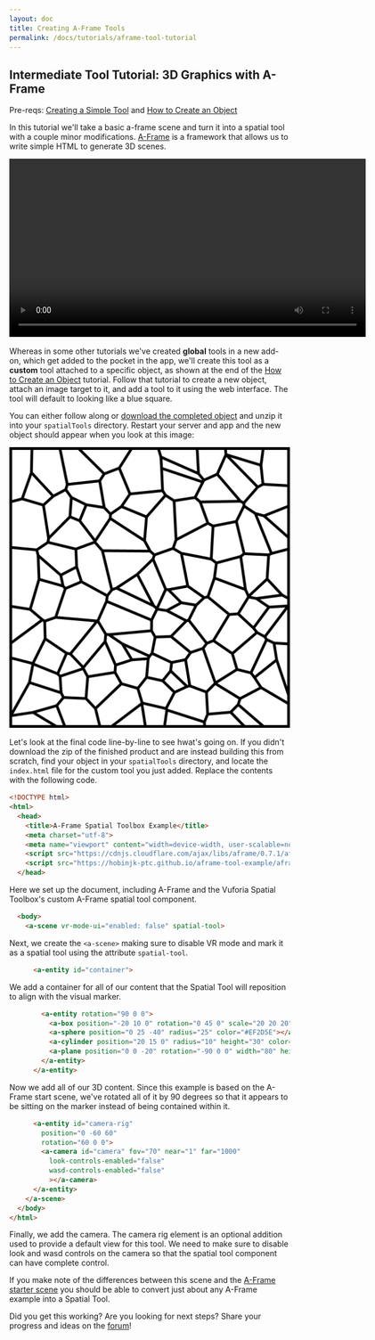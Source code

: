 ```yaml
---
layout: doc
title: Creating A-Frame Tools
permalink: /docs/tutorials/aframe-tool-tutorial
---
```


## Intermediate Tool Tutorial: 3D Graphics with A-Frame

Pre-reqs: [Creating a Simple Tool](../develop/spatial-tools/tutorial) and
[How to Create an Object](../use/connect-to-the-physical-world/create-object)

In this tutorial we'll take a basic a-frame scene and turn it into a spatial
tool with a couple minor modifications. [A-Frame]() is a framework that allows
us to write simple HTML to generate 3D scenes.


<video controls width="640">
    <source src="images/aframe-tool/aframe-demo.mov"
            type="video/mov">

    <source src="images/aframe-tool/aframe-demo.webm"
            type="video/webm">

    Sorry, your browser doesn't support embedded videos.
</video>

Whereas in some other tutorials we've created **global** tools in a new add-on, which get added to the pocket in the
app, we'll create this tool as a **custom** tool attached to a specific object, as shown at the end of the [How to
Create an Object](../use/connect-to-the-physical-world/create-object) tutorial. Follow that tutorial to create a
new object, attach an image target to it, and add a tool to it using the web interface. The tool will default to
looking like a blue square.

You can either follow along or
[download the completed object](https://github.com/ptcrealitylab/vuforia-spatial-toolbox-documentation/raw/master/tutorials/downloads/aframeTestObject.zip)
and unzip it into your `spatialTools` directory. Restart your server and app and the new object should appear when you
look at this image:

![target image for aframe demo](./images/aframe-tool/aframeTestObject-target-image.jpg)

Let's look at the final code line-by-line to see hwat's going on. If you didn't download the zip of the
finished product and are instead building this from scratch, find your object in your `spatialTools` directory, and
locate the `index.html` file for the custom tool you just added. Replace the contents with the following code.

```html
<!DOCTYPE html>
<html>
  <head>
    <title>A-Frame Spatial Toolbox Example</title>
    <meta charset="utf-8">
    <meta name="viewport" content="width=device-width, user-scalable=no, minimum-scale=1.0, maximum-scale=1.0">
    <script src="https://cdnjs.cloudflare.com/ajax/libs/aframe/0.7.1/aframe.min.js"></script>
    <script src="https://hobinjk-ptc.github.io/aframe-tool-example/aframeTestTool/aframe-spatial-tool-component.js"></script>
  </head>
```

Here we set up the document, including A-Frame and the Vuforia Spatial
Toolbox's custom A-Frame spatial tool component.

```html
  <body>
    <a-scene vr-mode-ui="enabled: false" spatial-tool>
```

Next, we create the `<a-scene>` making sure to disable VR mode and mark it as a
spatial tool using the attribute `spatial-tool`.

```html
      <a-entity id="container">
```

We add a container for all of our content that the Spatial Tool will reposition
to align with the visual marker.

```html
        <a-entity rotation="90 0 0">
          <a-box position="-20 10 0" rotation="0 45 0" scale="20 20 20" color="#4CC3D9"></a-box>
          <a-sphere position="0 25 -40" radius="25" color="#EF2D5E"></a-sphere>
          <a-cylinder position="20 15 0" radius="10" height="30" color="#FFC65D"></a-cylinder>
          <a-plane position="0 0 -20" rotation="-90 0 0" width="80" height="80" color="#7BC8A4"></a-plane>
        </a-entity>
      </a-entity>
```

Now we add all of our 3D content. Since this example is based on the A-Frame
start scene, we've rotated all of it by 90 degrees so that it appears to be
sitting on the marker instead of being contained within it.

```html
      <a-entity id="camera-rig"
        position="0 -60 60"
        rotation="60 0 0">
        <a-camera id="camera" fov="70" near="1" far="1000"
          look-controls-enabled="false"
          wasd-controls-enabled="false"
          ></a-camera>
      </a-entity>
    </a-scene>
  </body>
</html>
```

Finally, we add the camera. The camera rig element is an optional addition used
to provide a default view for this tool. We need to make sure to disable look
and wasd controls on the camera so that the spatial tool component can have
complete control.

If you make note of the differences between this scene and the [A-Frame starter
scene]() you should be able to convert just about any A-Frame example into a
Spatial Tool.

Did you get this working? Are you looking for next steps? Share your progress
and ideas on the [forum](https://forum.spatialtoolbox.vuforia.com)!
